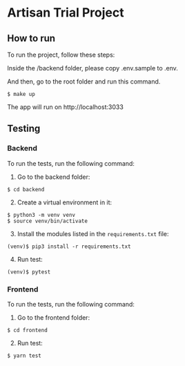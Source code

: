# Artisan Trial Project

## How to run

To run the project, follow these steps:

Inside the /backend folder, please copy .env.sample to .env.

And then, go to the root folder and run this command.
```console
$ make up
```

The app will run on http://localhost:3033

## Testing

### Backend

To run the tests, run the following command:

1. Go to the backend folder:

```console
$ cd backend
```
2. Create a virtual environment in it:

```console
$ python3 -m venv venv
$ source venv/bin/activate
```
3. Install the modules listed in the `requirements.txt` file:

```console
(venv)$ pip3 install -r requirements.txt
```
4. Run test:

```console
(venv)$ pytest
```

### Frontend

To run the tests, run the following command:

1. Go to the frontend folder:

```console
$ cd frontend
```
2. Run test:

```console
$ yarn test
```